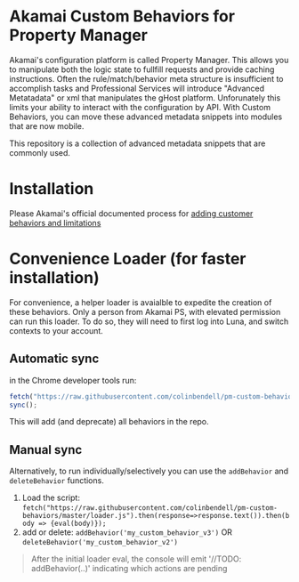 # Akamai Custom Behaviors for Property Manager

Akamai's configuration platform is called Property Manager. This allows you to manipulate both the logic state to fullfill requests and provide caching instructions. Often the rule/match/behavior meta structure is insufficient to accomplish tasks and Professional Services will introduce "Advanced Metatadata" or xml that manipulates the gHost platform. Unforunately this limits your ability to interact with the configuration by API. With Custom Behaviors, you can move these advanced metadata snippets into modules that are now mobile.

This repository is a collection of advanced metadata snippets that are commonly used.

# Installation
Please Akamai's official documented process for [adding customer behaviors and limitations](https://community.akamai.com/docs/DOC-9476)

# Convenience Loader (for faster installation)

For convenience, a helper loader is avaialble to expedite the creation of these behaviors. Only a person from Akamai PS, with elevated permission
can run this loader. To do so, they will need to first log into Luna, and switch contexts to your account. 

## Automatic sync
in the Chrome developer tools run:
```js
fetch("https://raw.githubusercontent.com/colinbendell/pm-custom-behaviors/master/loader.js").then(response=>response.text()).then(body => {eval(body)});
sync();
```

This will add (and deprecate) all behaviors in the repo. 

## Manual sync

Alternatively, to run individually/selectively you can use the `addBehavior` and `deleteBehavior` functions.
1. Load the script: `fetch("https://raw.githubusercontent.com/colinbendell/pm-custom-behaviors/master/loader.js").then(response=>response.text()).then(body => {eval(body)});`
2. add or delete: `addBehavior('my_custom_behavior_v3')` OR `deleteBehavior('my_custom_behavior_v2')`

> After the initial loader eval, the console will emit '//TODO: addBehavior(..)' indicating which actions are pending